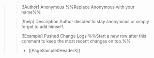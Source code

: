 >
>>[!Author] Anonymous %%Replace Anonymous with your name%%
>
>>[!help] Description
>>Author decided to stay anonymous or simply forgot to add himself.
>
>>[!Example] Pushed Change Logs
>>%%Start a new row after this comment to keep the most recent changes on top.%%
>>- [[PageSample#HeaderX]]